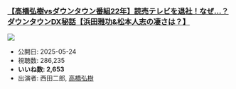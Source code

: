 ### [【高橋弘樹vsダウンタウン番組22年】読売テレビを退社！なぜ…？ダウンタウンDX秘話【浜田雅功&松本人志の凄さは？】](https://www.youtube.com/watch?v=7n-ER_WUK8I)
[![](https://img.youtube.com/vi/7n-ER_WUK8I/sddefault.jpg)](https://www.youtube.com/watch?v=7n-ER_WUK8I)
-   公開日: 2025-05-24
-   視聴数: 286,235
-   **いいね数: 2,653**
-   出演者: 西田二郎, [高橋弘樹](/rehacq_fan/people/高橋弘樹 "wikilink")
